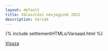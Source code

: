 ```yaml
---
layout: default
title: Választási névjegyzék 2022
description: Varsád
---
```


{% include settlementHTMLs/Varsaad.html %}

[Vissza](../)